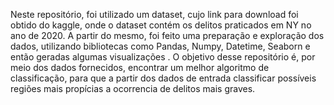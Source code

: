 Neste repositório, foi utilizado um dataset, cujo link para download foi obtido do kaggle, onde o dataset contém os delitos praticados em NY no ano de 2020. 
A partir do mesmo, foi feito uma preparação e exploração dos dados, utilizando bibliotecas como Pandas, Numpy, Datetime, Seaborn e então geradas algumas visualizações . 
O objetivo desse  repositório é, por meio dos dados fornecidos, encontrar um melhor algoritmo de classificação, para que a partir dos dados de entrada classificar possíveis regiões mais propícias a ocorrencia de delitos mais graves.
